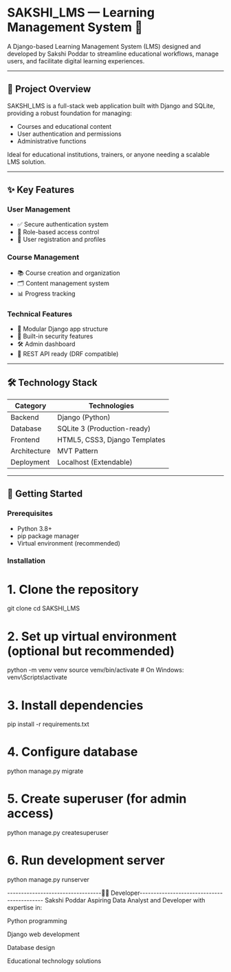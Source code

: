 # SAKSHI_LMS — Learning Management System 🧠

A Django-based Learning Management System (LMS) designed and developed by Sakshi Poddar to streamline educational workflows, manage users, and facilitate digital learning experiences.

---

## 📌 Project Overview

SAKSHI_LMS is a full-stack web application built with Django and SQLite, providing a robust foundation for managing:
- Courses and educational content
- User authentication and permissions
- Administrative functions

Ideal for educational institutions, trainers, or anyone needing a scalable LMS solution.

---

## ✨ Key Features

### User Management
- ✅ Secure authentication system
- 👥 Role-based access control
- 📝 User registration and profiles

### Course Management
- 📚 Course creation and organization
- 🗂️ Content management system
- 📊 Progress tracking

### Technical Features
- 🧱 Modular Django app structure
- 🔐 Built-in security features
- 🛠️ Admin dashboard
- 🔗 REST API ready (DRF compatible)

---

## 🛠️ Technology Stack

| Category       | Technologies               |
|----------------|----------------------------|
| Backend        | Django (Python)            |
| Database       | SQLite 3 (Production-ready)|
| Frontend       | HTML5, CSS3, Django Templates |
| Architecture   | MVT Pattern                |
| Deployment     | Localhost (Extendable)     |

---

## 🚀 Getting Started

### Prerequisites
- Python 3.8+
- pip package manager
- Virtual environment (recommended)

### Installation

# 1. Clone the repository
git clone <repository-url>
cd SAKSHI_LMS

# 2. Set up virtual environment (optional but recommended)
python -m venv venv
source venv/bin/activate  # On Windows: venv\Scripts\activate

# 3. Install dependencies
pip install -r requirements.txt

# 4. Configure database
python manage.py migrate

# 5. Create superuser (for admin access)
python manage.py createsuperuser

# 6. Run development server
python manage.py runserver


----------------------------------👩‍💻 Developer-------------------------------------------
Sakshi Poddar
Aspiring Data Analyst and Developer with expertise in:

Python programming

Django web development

Database design

Educational technology solutions

